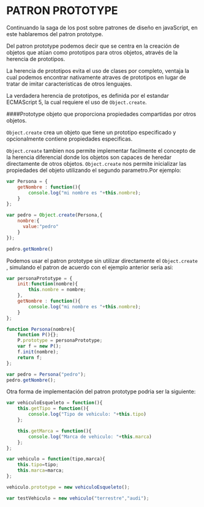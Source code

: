 PATRON PROTOTYPE 
===================
Continuando la saga de los post sobre patrones de diseño en javaScript, en este hablaremos del patron prototype.

Del patron prototype podemos decir que se centra en la creación de objetos que atúan como prototipos para otros objetos, através de la herencia de prototipos.

La herencia de prototipos evita el uso de clases por completo, ventaja la cual podemos encontrar nativamente atraves de prototipos en lugar de tratar de imitar caracteristicas de otros lenguajes.

La verdadera herencia de prototipos, es definida por el estandar ECMAScript 5, la cual requiere el uso de  ```Object.create```.

####Prototype
objeto que proporciona propiedades compartidas por otros objetos.

```Object.create``` crea un objeto que tiene un prototipo especificado y opcionalmente contiene propiedades especificas.


```Object.create``` tambien nos permite implementar facilmente el concepto de la herencia diferencial donde los objetos son capaces de heredar directamente de otros objetos.
```Object.create``` nos permite inicializar las propiedades del objeto utilizando el segundo parametro.Por ejemplo:
```js
var Persona = {
	getNombre : function(){
		console.log("mi nombre es "+this.nombre);
	}
};

var pedro = Object.create(Persona,{
	nombre:{
      value:"pedro"
    }
});

pedro.getNombre()
```
Podemos usar el patron prototype sin utilizar directamente el
```Object.create ```, simulando el patron de acuerdo con el ejemplo anterior seria asi:
```js
var personaPrototype = {
	init:function(nombre){
		this.nombre = nombre;
	},
	getNombre : function(){
		console.log("mi nombre es "+this.nombre);
	}
};

function Persona(nombre){
	function P(){};
	P.prototype = personaPrototype;
	var f = new P();
	f.init(nombre);
	return f;
};

var pedro = Persona("pedro");
pedro.getNombre();
```
Otra forma de implementación del patron prototype podria ser la siguiente:
```js
var vehiculoEsqueleto = function(){
	this.getTipo = function(){
		console.log("Tipo de vehiculo: "+this.tipo)
	};

	this.getMarca = function(){
		console.log("Marca de vehiculo: "+this.marca)
	};
};

var vehiculo = function(tipo,marca){
	this.tipo=tipo;
	this.marca=marca;
};

vehiculo.prototype = new vehiculoEsqueleto();

var testVehiculo = new vehiculo("terrestre","audi");
```